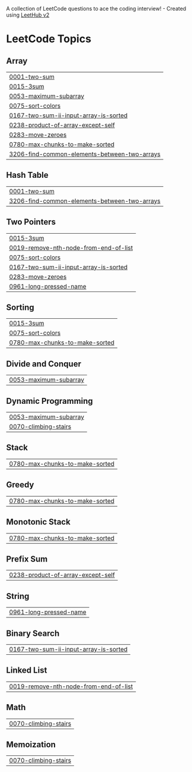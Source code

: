 A collection of LeetCode questions to ace the coding interview! - Created using [LeetHub v2](https://github.com/arunbhardwaj/LeetHub-2.0)
<!---LeetCode Topics Start-->
# LeetCode Topics
## Array
|  |
| ------- |
| [0001-two-sum](https://github.com/Rahil1760/Leetcode-1431/tree/master/0001-two-sum) |
| [0015-3sum](https://github.com/Rahil1760/Leetcode-1431/tree/master/0015-3sum) |
| [0053-maximum-subarray](https://github.com/Rahil1760/Leetcode-1431/tree/master/0053-maximum-subarray) |
| [0075-sort-colors](https://github.com/Rahil1760/Leetcode-1431/tree/master/0075-sort-colors) |
| [0167-two-sum-ii-input-array-is-sorted](https://github.com/Rahil1760/Leetcode-1431/tree/master/0167-two-sum-ii-input-array-is-sorted) |
| [0238-product-of-array-except-self](https://github.com/Rahil1760/Leetcode-1431/tree/master/0238-product-of-array-except-self) |
| [0283-move-zeroes](https://github.com/Rahil1760/Leetcode-1431/tree/master/0283-move-zeroes) |
| [0780-max-chunks-to-make-sorted](https://github.com/Rahil1760/Leetcode-1431/tree/master/0780-max-chunks-to-make-sorted) |
| [3206-find-common-elements-between-two-arrays](https://github.com/Rahil1760/Leetcode-1431/tree/master/3206-find-common-elements-between-two-arrays) |
## Hash Table
|  |
| ------- |
| [0001-two-sum](https://github.com/Rahil1760/Leetcode-1431/tree/master/0001-two-sum) |
| [3206-find-common-elements-between-two-arrays](https://github.com/Rahil1760/Leetcode-1431/tree/master/3206-find-common-elements-between-two-arrays) |
## Two Pointers
|  |
| ------- |
| [0015-3sum](https://github.com/Rahil1760/Leetcode-1431/tree/master/0015-3sum) |
| [0019-remove-nth-node-from-end-of-list](https://github.com/Rahil1760/Leetcode-1431/tree/master/0019-remove-nth-node-from-end-of-list) |
| [0075-sort-colors](https://github.com/Rahil1760/Leetcode-1431/tree/master/0075-sort-colors) |
| [0167-two-sum-ii-input-array-is-sorted](https://github.com/Rahil1760/Leetcode-1431/tree/master/0167-two-sum-ii-input-array-is-sorted) |
| [0283-move-zeroes](https://github.com/Rahil1760/Leetcode-1431/tree/master/0283-move-zeroes) |
| [0961-long-pressed-name](https://github.com/Rahil1760/Leetcode-1431/tree/master/0961-long-pressed-name) |
## Sorting
|  |
| ------- |
| [0015-3sum](https://github.com/Rahil1760/Leetcode-1431/tree/master/0015-3sum) |
| [0075-sort-colors](https://github.com/Rahil1760/Leetcode-1431/tree/master/0075-sort-colors) |
| [0780-max-chunks-to-make-sorted](https://github.com/Rahil1760/Leetcode-1431/tree/master/0780-max-chunks-to-make-sorted) |
## Divide and Conquer
|  |
| ------- |
| [0053-maximum-subarray](https://github.com/Rahil1760/Leetcode-1431/tree/master/0053-maximum-subarray) |
## Dynamic Programming
|  |
| ------- |
| [0053-maximum-subarray](https://github.com/Rahil1760/Leetcode-1431/tree/master/0053-maximum-subarray) |
| [0070-climbing-stairs](https://github.com/Rahil1760/Leetcode-1431/tree/master/0070-climbing-stairs) |
## Stack
|  |
| ------- |
| [0780-max-chunks-to-make-sorted](https://github.com/Rahil1760/Leetcode-1431/tree/master/0780-max-chunks-to-make-sorted) |
## Greedy
|  |
| ------- |
| [0780-max-chunks-to-make-sorted](https://github.com/Rahil1760/Leetcode-1431/tree/master/0780-max-chunks-to-make-sorted) |
## Monotonic Stack
|  |
| ------- |
| [0780-max-chunks-to-make-sorted](https://github.com/Rahil1760/Leetcode-1431/tree/master/0780-max-chunks-to-make-sorted) |
## Prefix Sum
|  |
| ------- |
| [0238-product-of-array-except-self](https://github.com/Rahil1760/Leetcode-1431/tree/master/0238-product-of-array-except-self) |
## String
|  |
| ------- |
| [0961-long-pressed-name](https://github.com/Rahil1760/Leetcode-1431/tree/master/0961-long-pressed-name) |
## Binary Search
|  |
| ------- |
| [0167-two-sum-ii-input-array-is-sorted](https://github.com/Rahil1760/Leetcode-1431/tree/master/0167-two-sum-ii-input-array-is-sorted) |
## Linked List
|  |
| ------- |
| [0019-remove-nth-node-from-end-of-list](https://github.com/Rahil1760/Leetcode-1431/tree/master/0019-remove-nth-node-from-end-of-list) |
## Math
|  |
| ------- |
| [0070-climbing-stairs](https://github.com/Rahil1760/Leetcode-1431/tree/master/0070-climbing-stairs) |
## Memoization
|  |
| ------- |
| [0070-climbing-stairs](https://github.com/Rahil1760/Leetcode-1431/tree/master/0070-climbing-stairs) |
<!---LeetCode Topics End-->